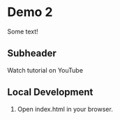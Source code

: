 # Demo 2

Some text!

## Subheader

Watch tutorial on YouTube

## Local Development

1. Open index.html in your browser.